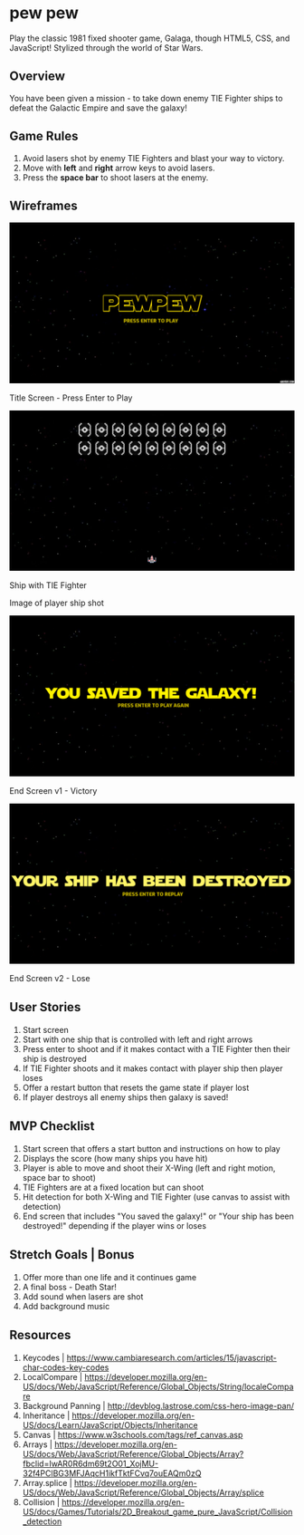 # pew pew

Play the classic 1981 fixed shooter game, Galaga, though HTML5, CSS, and JavaScript! Stylized through the world of Star Wars.

## Overview

You have been given a mission - to take down enemy TIE Fighter ships to defeat the Galactic Empire and save the galaxy!

## Game Rules

1. Avoid lasers shot by enemy TIE Fighters and blast your way to victory. 
2. Move with <b>left</b> and <b>right</b> arrow keys to avoid lasers. 
3. Press the <b>space bar</b> to shoot lasers at the enemy.

## Wireframes

![Start screen](/imgs/titlescreen.png)

Title Screen - Press Enter to Play


![Play screen with laser shooting TIE Fighter](/imgs/starwars.jpg)

Ship with TIE Fighter

Image of player ship shot

![Win](/imgs/winscreen.png)

End Screen v1 - Victory

![Lose](/imgs/losescreen.png)

End Screen v2 - Lose
## User Stories

####
1. Start screen
2. Start with one ship that is controlled with left and right arrows
3. Press enter to shoot and if it makes contact with a TIE Fighter then their ship is destroyed
4. If TIE Fighter shoots and it makes contact with player ship then player loses
5. Offer a restart button that resets the game state if player lost
6. If player destroys all enemy ships then galaxy is saved!

## MVP Checklist

#### 
1. Start screen that offers a start button and instructions on how to play
2. Displays the score (how many ships you have hit)
3. Player is able to move and shoot their X-Wing (left and right motion, space bar to shoot)
4. TIE Fighters are at a fixed location but can shoot
5. Hit detection for both X-Wing and TIE Fighter (use canvas to assist with detection)
6. End screen that includes "You saved the galaxy!" or "Your ship has been destroyed!" depending if the player wins or loses

## Stretch Goals | Bonus

####
1. Offer more than one life and it continues game 
2. A final boss - Death Star!
3. Add sound when lasers are shot
4. Add background music 

## Resources

####
1. Keycodes | https://www.cambiaresearch.com/articles/15/javascript-char-codes-key-codes
2. LocalCompare | https://developer.mozilla.org/en-US/docs/Web/JavaScript/Reference/Global_Objects/String/localeCompare
3. Background Panning | http://devblog.lastrose.com/css-hero-image-pan/
4. Inheritance | https://developer.mozilla.org/en-US/docs/Learn/JavaScript/Objects/Inheritance
5. Canvas | https://www.w3schools.com/tags/ref_canvas.asp
6. Arrays | https://developer.mozilla.org/en-US/docs/Web/JavaScript/Reference/Global_Objects/Array?fbclid=IwAR0R6dm69t2O01_XojMU-32f4PClBG3MFJAqcH1ikfTktFCvq7ouEAQm0zQ
7. Array.splice | https://developer.mozilla.org/en-US/docs/Web/JavaScript/Reference/Global_Objects/Array/splice
8. Collision | https://developer.mozilla.org/en-US/docs/Games/Tutorials/2D_Breakout_game_pure_JavaScript/Collision_detection